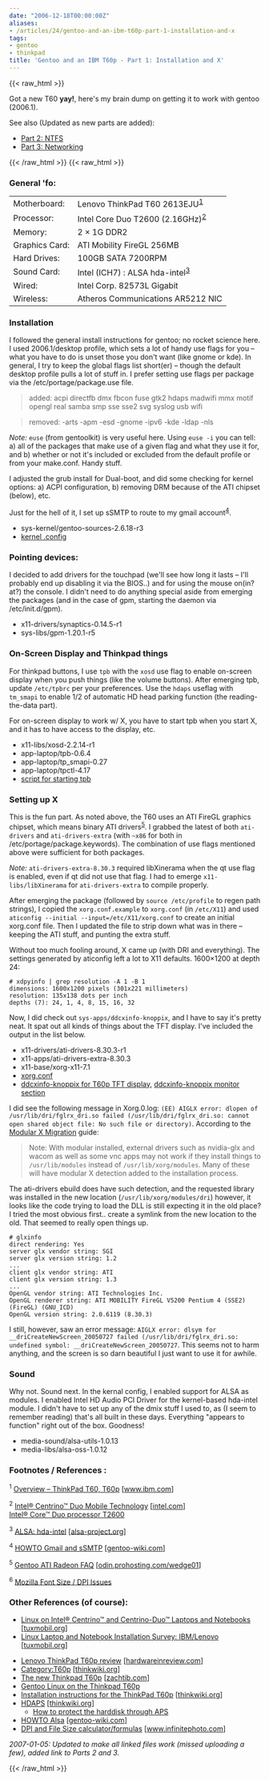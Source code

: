 ```yaml
---
date: "2006-12-18T00:00:00Z"
aliases:
- /articles/24/gentoo-and-an-ibm-t60p-part-1-installation-and-x
tags:
- gentoo
- thinkpad
title: 'Gentoo and an IBM T60p - Part 1: Installation and X'
---
```

{{< raw_html >}}
<p>Got a new T60 <strong>yay!</strong>, here's my brain dump on getting it to work with gentoo (2006.1).</p>

<p>See also (Updated as new parts are added):</p>

<ul>
	<li><a href="/config/261/GentooandanIBMT60pPart2">Part 2: <span class="caps">NTFS</span></a></li>
	<li><a href="/config/260/GentooandanIBMT60pPart3">Part 3: Networking</a></li>
</ul>
{{< /raw_html >}}
<!--more-->
{{< raw_html >}}
<h3>General 'fo:</h3>

<table>
	<tr>
		<td>Motherboard: 	</td>
		<td>Lenovo ThinkPad T60 2613EJU<sup id="fnrev21131636054fd685f89dc07" class="footnote"><a href="#fn21131636054fd685f89dc07">1</a></sup></td>
	</tr>
	<tr>
		<td>Processor:  	</td>
		<td>Intel Core Duo T2600 (2.16GHz)<sup id="fnrev15003744444fd685f89de7a" class="footnote"><a href="#fn15003744444fd685f89de7a">2</a></sup></td>
	</tr>
	<tr>
		<td>Memory: 	</td>
		<td>2 &#215; 1G DDR2</td>
	</tr>
	<tr>
		<td>Graphics Card: </td>
		<td><span class="caps">ATI</span> Mobility FireGL 256MB</td>
	</tr>
	<tr>
		<td>Hard Drives: 	</td>
		<td>100GB <span class="caps">SATA</span> 7200RPM</td>
	</tr>
	<tr>
		<td>Sound Card:    </td>
		<td>Intel (ICH7) : <span class="caps">ALSA</span> hda-intel<sup id="fnrev16564309884fd685f89e634" class="footnote"><a href="#fn16564309884fd685f89e634">3</a></sup></td>
	</tr>
	<tr>
		<td>Wired:         </td>
		<td>Intel Corp. 82573L Gigabit</td>
	</tr>
	<tr>
		<td>Wireless:      </td>
		<td>Atheros Communications AR5212 <span class="caps">NIC</span></td>
	</tr>
</table>

<h3>Installation</h3>

<p>I followed the general install instructions for gentoo; no rocket science here. I used 2006.1/desktop profile, which sets a lot of handy use flags for you – what you have to do is unset those you don't want (like gnome or kde). In general, I try to keep the global flags list short(er) – though the default desktop profile pulls a lot of stuff in. I prefer setting use flags per package via the /etc/portage/package.use file.</p>

<blockquote>
	<p>added: acpi directfb dmx fbcon fuse gtk2 hdaps madwifi mmx motif opengl real samba smp sse sse2 svg syslog usb wifi</p>
</blockquote>

<blockquote>
	<p>removed: -arts -apm -esd -gnome -ipv6 -kde -ldap -nls</p>
</blockquote>

<p><em>Note:</em> <code>euse</code> (from gentoolkit) is very useful here. Using <code>euse -i</code> you can tell: a) all of the packages that make use of a given flag and what they use it for, and b) whether or not it's included or excluded from the default profile or from your make.conf. Handy stuff. </p>

<p>I adjusted the grub install for Dual-boot, and did some checking for kernel options: a) <span class="caps">ACPI</span> configuration, b) removing <span class="caps">DRM</span> because of the <span class="caps">ATI</span> chipset (below), etc.</p>

<p>Just for the hell of it, I set up sSMTP to route to my gmail account<sup id="fnrev4313280124fd685f89fc9d" class="footnote"><a href="#fn4313280124fd685f89fc9d">4</a></sup>.</p>

<ul>
	<li>sys-kernel/gentoo-sources-2.6.18-r3</li>
	<li><a href="/files/config-2.6.18-gentoo-r3.txt">kernel .config</a></li>
</ul>

<h3>Pointing devices: </h3>

<p>I decided to add drivers for the touchpad (we'll see how long it lasts – I'll probably end up disabling it via the <span class="caps">BIOS</span>..) and for using the mouse on(in? at?) the console. I didn't need to do anything special aside from emerging the packages (and in the case of gpm, starting the daemon via /etc/init.d/gpm).</p>

<ul>
	<li>x11-drivers/synaptics-0.14.5-r1</li>
	<li>sys-libs/gpm-1.20.1-r5</li>
</ul>

<h3>On-Screen Display and Thinkpad things</h3>

<p>For thinkpad buttons, I use <code>tpb</code> with the <code>xosd</code> use flag to enable on-screen display when you push things (like the volume buttons). After emerging tpb, update <code>/etc/tpbrc</code> per your preferences. Use the <code>hdaps</code> useflag with <code>tm_smapi</code> to enable 1/2 of automatic HD head parking function (the reading-the-data part).</p>

<p>For on-screen display to work w/ X, you have to start tpb when you start X, and it has to have access to the display, etc.</p>

<ul>
	<li>x11-libs/xosd-2.2.14-r1</li>
	<li>app-laptop/tpb-0.6.4</li>
	<li>app-laptop/tp_smapi-0.27</li>
	<li>app-laptop/tpctl-4.17</li>
	<li><a href="/files/tpb.sh">script for starting tpb</a></li>
</ul>

<h3>Setting up X</h3>

<p>This is the fun part. As noted above, the T60 uses an <span class="caps">ATI</span> FireGL graphics chipset, which means binary <span class="caps">ATI</span> drivers<sup id="fnrev19985520194fd685f8a126c" class="footnote"><a href="#fn19985520194fd685f8a126c">5</a></sup>. I grabbed the latest of both <code>ati-drivers</code> and <code>ati-drivers-extra</code> (with <code>~x86</code> for both in /etc/portage/package.keywords). The combination of use flags mentioned above were sufficient for both packages.</p>

<p><em>Note:</em> <code>ati-drivers-extra-8.30.3</code> required libXinerama when the qt use flag is enabled, even if qt did not use that flag. I had to emerge <code>x11-libs/libXinerama</code> for <code>ati-drivers-extra</code> to compile properly.</p>

<p>After emerging the package (followed by <code>source /etc/profile</code> to regen path strings), I copied the <code>xorg.conf.example</code> to <code>xorg.conf</code> (in <code>/etc/X11</code>) and used <code>aticonfig --initial --input=/etc/X11/xorg.conf</code> to create an initial xorg.conf file. Then I updated the file to strip down what was in there – keeping the <span class="caps">ATI</span> stuff, and punting the extra stuff.</p>

<p>Without too much fooling around, X came up (with <span class="caps">DRI</span> and everything). The settings generated by aticonfig left a lot to X11 defaults. 1600&#215;1200 at depth 24:<br />
<pre><code># xdpyinfo | grep resolution -A 1 -B 1
dimensions: 1600x1200 pixels (301x221 millimeters)
resolution: 135x138 dots per inch
depths (7): 24, 1, 4, 8, 15, 16, 32
</code></pre></p>

<p>Now, I did check out <code>sys-apps/ddcxinfo-knoppix</code>, and I have to say it's pretty neat. It spat out all kinds of things about the <span class="caps">TFT</span> display. I've included the output in the list below.</p>

<ul>
	<li>x11-drivers/ati-drivers-8.30.3-r1</li>
	<li>x11-apps/ati-drivers-extra-8.30.3</li>
	<li>x11-base/xorg-x11-7.1</li>
	<li><a href="/files/xorg.conf.t60p">xorg.conf</a></li>
	<li><a href="/files/T60p.ddcxinfo">ddcxinfo-knoppix for T60p <span class="caps">TFT</span> display</a>, <a href="/files/T60p.ddcxinfo.monitor">ddcxinfo-knoppix monitor section</a></li>
</ul>

<p>I did see the following message in Xorg.0.log: <code>(EE) AIGLX error: dlopen of /usr/lib/dri/fglrx_dri.so failed (/usr/lib/dri/fglrx_dri.so: cannot open shared object file: No such file or directory)</code>. According to the <a href="http://www.gentoo.org/proj/en/desktop/x/x11/modular-x-howto.xml">Modular X Migration</a> guide:</p>

<blockquote>
	<p>Note: With modular installed, external drivers such as nvidia-glx and wacom as well as some vnc apps may not work if they install things to <code>/usr/lib/modules</code> instead of <code>/usr/lib/xorg/modules</code>. Many of these will have modular X detection added to the installation process.</p>
</blockquote>

<p>The ati-drivers ebuild does have such detection, and the requested library was installed in the new location (<code>/usr/lib/xorg/modules/dri</code>) however, it looks like the code trying to load the <span class="caps">DLL</span> is still expecting it in the old place?  I tried the most obvious first.. create a symlink from the new location to the old. That seemed to really open things up.</p>

<pre><code># glxinfo
direct rendering: Yes
server glx vendor string: SGI
server glx version string: 1.2
...
client glx vendor string: ATI
client glx version string: 1.3
...
OpenGL vendor string: ATI Technologies Inc.
OpenGL renderer string: ATI MOBILITY FireGL V5200 Pentium 4 (SSE2) (FireGL) (GNU_ICD)
OpenGL version string: 2.0.6119 (8.30.3)
</code></pre>

<p>I still, however, saw an error message: <code>AIGLX error: dlsym for __driCreateNewScreen_20050727 failed (/usr/lib/dri/fglrx_dri.so: undefined symbol: __driCreateNewScreen_20050727</code>. This seems not to harm anything, and the screen is so darn beautiful I just want to use it for awhile.</p>

<h3>Sound</h3>

<p>Why not. Sound next. In the kernal config, I enabled support for <span class="caps">ALSA</span> as modules. I enabled Intel HD Audio PCI Driver for the kernel-based hda-intel module. I didn't have to set up any of the dmix stuff I used to, as (I seem to remember reading) that's all built in these days. Everything "appears to function" right out of the box. Goodness!</p>

<ul>
	<li>media-sound/alsa-utils-1.0.13</li>
	<li>media-libs/alsa-oss-1.0.12</li>
</ul>

<h3>Footnotes / References :</h3>

<p id="fn21131636054fd685f89dc07" class="footnote"><sup>1</sup> <a href="http://www-307.ibm.com/pc/support/site.wss/document.do?sitestyle=lenovo&amp;lndocid=MIGR-62487">Overview – ThinkPad T60, T60p</a> <span class="attribute">[<a href="http://www.ibm.com">www.ibm.com</a>]</span></p>

<p id="fn15003744444fd685f89de7a" class="footnote"><sup>2</sup> <a href="http://support.intel.com/support/notebook/centrino/duo/">Intel&#174; Centrino&#8482; Duo Mobile Technology</a> <span class="attribute">[<a href="http://www.intel.com">intel.com</a>]</span><br />
<a href="http://processorfinder.intel.com/details.aspx?sSpec=SL8VN">Intel&#174; Core&#8482; Duo processor T2600</a></p>

<p id="fn16564309884fd685f89e634" class="footnote"><sup>3</sup> <a href="http://www.alsa-project.org/alsa-doc/doc-php/template.php?company=Intel&amp;card=ICH+southbridge+HD-audio+and+modem.&amp;chip=ICH6%2C+ICH6M%2C+ICH7%2C+ESB2&amp;module=hda-intel"><span class="caps">ALSA</span>: hda-intel</a> <span class="attribute">[<a href="http://www.alsa-project.org">alsa-project.org</a>]</span></p>

<p id="fn4313280124fd685f89fc9d" class="footnote"><sup>4</sup> <a href="http://gentoo-wiki.com/HOWTO_Gmail_and_sSMTP"><span class="caps">HOWTO</span> Gmail and sSMTP</a> <span class="attribute">[<a href="http://gentoo-wiki.com/">gentoo-wiki.com</a>]</span></p>

<p id="fn19985520194fd685f8a126c" class="footnote"><sup>5</sup> <a href="http://odin.prohosting.com/wedge01/gentoo-radeon-faq.html#1_whyuse">Gentoo <span class="caps">ATI</span> Radeon <span class="caps">FAQ</span></a> <span class="attribute">[<a href="http://odin.prohosting.com/wedge01/">odin.prohosting.com/wedge01</a>]</span></p>

<p id="fn6" class="footnote"><sup>6</sup> <a href="http://www.mozilla.org/unix/dpi.html">Mozilla Font Size / <span class="caps">DPI</span> Issues</a></p>

<h3>Other References (of course):</h3>

<ul>
	<li><a href="http://tuxmobil.org/centrino.html">Linux on Intel&#174; Centrino&#8482; and Centrino-Duo&#8482; Laptops and Notebooks</a> <span class="attribute">[<a href="http://tuxmobil.org/">tuxmobil.org</a>]</span></li>
	<li><a href="http://tuxmobil.org/ibm.html">Linux Laptop and Notebook Installation Survey: <span class="caps">IBM</span>/Lenovo</a> <span class="attribute">[<a href="http://tuxmobil.org/">tuxmobil.org</a>]</span></li>
</ul>

<ul>
	<li><a href="http://www.hardwareinreview.com/cms/content/view/49">Lenovo ThinkPad T60p review</a> <span class="attribute">[<a href="http://www.hardwareinreview.com">hardwareinreview.com</a>]</span></li>
	<li><a href="http://thinkwiki.org/wiki/Category:T60p">Category:T60p</a> <span class="attribute">[<a href="http://thinkwiki.org/">thinkwiki.org</a>]</span></li>
	<li><a href="http://zachtib.com/?p=19">The new Thinkpad T60p</a> <span class="attribute">[<a href="http://zachtib.com">zachtib.com</a>]</span></li>
	<li><a href="http://buzzy.tesuji.org/thinkpad_t60p.html">Gentoo Linux on the Thinkpad T60p</a></li>
	<li><a href="http://www.thinkwiki.org/wiki/Installation_instructions_for_the_ThinkPad_T60p">Installation instructions for the ThinkPad T60p</a> <span class="attribute">[<a href="http://www.thinkwiki.org">thinkwiki.org</a>]</span></li>
	<li><a href="http://www.thinkwiki.org/wiki/HDAPS"><span class="caps">HDAPS</span></a> <span class="attribute">[<a href="http://www.thinkwiki.org">thinkwiki.org</a>]</span>
<ul>
	<li><a href="http://www.thinkwiki.org/wiki/How_to_protect_the_harddisk_through_APS">How to protect the harddisk through <span class="caps">APS</span></a></li>
</ul></li>
	<li><a href="http://gentoo-wiki.com/HOWTO_ALSA_sound_mixer_aka_dmix" title="Complete, include sound mixer"><span class="caps">HOWTO</span> Alsa</a> <span class="attribute">[<a href="http://gentoo-wiki.com">gentoo-wiki.com</a>]</span></li>
	<li><a href="http://www.infinitephoto.com/pages/dpi.htm"><span class="caps">DPI</span> and File Size calculator/formulas</a> <span class="attribute">[<a href="http://www.infinitephoto.com">www.infinitephoto.com</a>]</span></li>
</ul>

<p><em>2007-01-05: Updated to make all linked files work (missed uploading a few), added link to Parts 2 and 3.</em></p>
{{< /raw_html >}}
